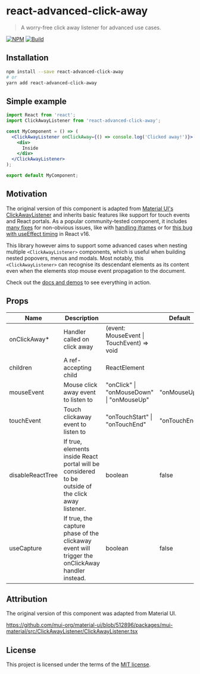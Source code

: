 # react-advanced-click-away

> A worry-free click away listener for advanced use cases.

[![NPM](https://img.shields.io/npm/v/react-advanced-clickaway.svg)](https://www.npmjs.com/package/react-advanced-click-away)
[![Build](https://img.shields.io/github/checks-status/mbixby/react-advanced-click-away/main)](https://github.com/github/docs/actions/workflows/ci.yml/badge.svg?branch=main)

## Installation

```sh
npm install --save react-advanced-click-away
# or
yarn add react-advanced-click-away
```

## Simple example

```jsx
import React from 'react';
import ClickAwayListener from 'react-advanced-click-away';

const MyComponent = () => (
  <ClickAwayListener onClickAway={() => console.log('Clicked away!')}>
    <div>
      Inside
    </div>
  </ClickAwayListener>
);

export default MyComponent;
```

## Motivation

The original version of this component is adapted from [Material UI's ClickAwayListener](https://mui.com/api/click-away-listener/) and inherits basic features like support for touch events and React portals. As a popular community-tested component, it includes [many fixes](https://github.com/mui/material-ui/issues?q=is%3Aissue+is%3Aclosed+clickawaylistener+) for non-obvious issues, like with [handling iframes](https://github.com/mui/material-ui/blob/51289697349/packages/mui-utils/src/ownerDocument.ts) or for [this bug with useEffect timing](https://github.com/mui/material-ui/pull/23315) in React v16.

This library however aims to support some advanced cases when nesting multiple `<ClickAwayListener>` components, which is useful when building nested popovers, menus and modals. Most notably, this `<ClickAwayListener>` can recognise its descendant elements as its content even when the elements stop mouse event propagation to the document.

Check out the [docs and demos]() to see everything in action.

## Props

| Name             | Description                                                                                        |                                                   | Default      |
| ---------------- | -------------------------------------------------------------------------------------------------- | ------------------------------------------------- | ------------ |
| onClickAway*     | Handler called on click away                                                                       | (event: MouseEvent &#124; TouchEvent) => void     |
| children         | A ref-accepting child                                                                              | ReactElement                                      |
| mouseEvent       | Mouse click away event to listen to                                                                | "onClick" &#124; "onMouseDown" &#124; "onMouseUp" | "onMouseUp"  |
| touchEvent       | Touch clickaway event to listen to                                                                 | "onTouchStart" &#124; "onTouchEnd"                | "onTouchEnd" |
| disableReactTree | If true, elements inside React portal will be considered to be outside of the click away listener. | boolean                                           | false        |
| useCapture       | If true, the capture phase of the clickaway event will trigger the onClickAway handler instead.    | boolean                                           | false        |

## Attribution

The original version of this component was adapted from Material UI.

https://github.com/mui-org/material-ui/blob/512896/packages/mui-material/src/ClickAwayListener/ClickAwayListener.tsx

## License

This project is licensed under the terms of the
[MIT license](https://github.com/mbixby/react-advanced-click-away/blob/master/LICENSE).
